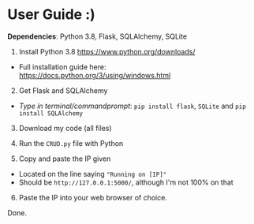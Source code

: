 # User Guide :)

**Dependencies**: Python 3.8, Flask, SQLAlchemy, SQLite

1) Install Python 3.8 https://www.python.org/downloads/
- Full installation guide here: https://docs.python.org/3/using/windows.html

2) Get Flask and SQLAlchemy
- *Type in terminal/commandprompt*: `pip install flask`, `SQLite` and `pip install SQLAlchemy`

3) Download my code (all files)

4) Run the `CRUD.py` file with Python

5) Copy and paste the IP given
- Located on the line saying ```"Running on [IP]"```
- Should be ```http://127.0.0.1:5000/```, although I'm not 100% on that

6) Paste the IP into your web browser of choice.

Done.
